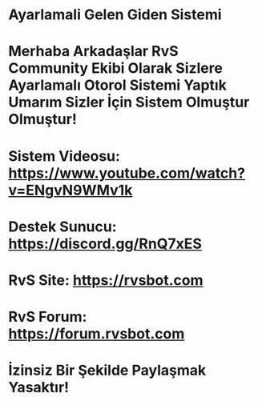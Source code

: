 # Ayarlamali Gelen Giden Sistemi


# Merhaba Arkadaşlar RvS Community Ekibi Olarak Sizlere Ayarlamalı Otorol Sistemi Yaptık  Umarım Sizler İçin Sistem Olmuştur Olmuştur!

# Sistem Videosu: https://www.youtube.com/watch?v=ENgvN9WMv1k
# Destek Sunucu: https://discord.gg/RnQ7xES​​
# RvS Site: https://rvsbot.com​​
# RvS Forum: https://forum.rvsbot.com​

# İzinsiz Bir Şekilde Paylaşmak Yasaktır!
